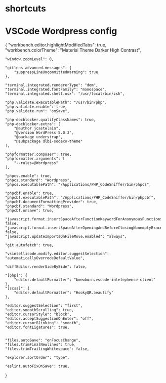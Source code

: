 # shortcuts

# VSCode Wordpress config
{
    "workbench.editor.highlightModifiedTabs": true,
    "workbench.colorTheme": "Material Theme Darker High Contrast",

    "window.zoomLevel": 0,

    "gitlens.advanced.messages": {
        "suppressLineUncommittedWarning": true
    },

    "terminal.integrated.rendererType": "dom",
    "terminal.integrated.fontFamily": "monospace",
    "terminal.integrated.shell.osx": "/usr/local/bin/zsh",

    "php.validate.executablePath": "/usr/bin/php",
    "php.validate.enable": true,
    "php.validate.run": "onSave",

    "php-docblocker.qualifyClassNames": true,
    "php-docblocker.extra": [
        "@author jcastelain",
        "@version WordPress 5.0.3",
        "@package understrap",
        "@subpackage dlbi-sodexo-theme"
    ],

    "phpformatter.composer": true,
    "phpformatter.arguments": [
        "--rules=@Wordpress"
    ],

    "phpcs.enable": true,
    "phpcs.standard": "Wordpress",
    "phpcs.executablePath": "/Applications/PHP_CodeSniffer/bin/phpcs",

    "phpcbf.enable": true,
    "phpcbf.executablePath": "/Applications/PHP_CodeSniffer/bin/phpcbf",
    "phpcbf.documentFormattingProvider": true,
    "phpcbf.standard": "Wordpress",
    "phpcbf.onsave": true,

    "javascript.format.insertSpaceAfterFunctionKeywordForAnonymousFunctions": false,
    "javascript.format.insertSpaceAfterOpeningAndBeforeClosingNonemptyBraces": false,
    "javascript.updateImportsOnFileMove.enabled": "always",

    "git.autofetch": true,

    "vsintellicode.modify.editor.suggestSelection": "automaticallyOverrodeDefaultValue",

    "diffEditor.renderSideBySide": false,

    "[php]": {
        "editor.defaultFormatter": "bmewburn.vscode-intelephense-client"
    },
    "[scss]": {
        "editor.defaultFormatter": "HookyQR.beautify"
    },

    "editor.suggestSelection": "first",
    "editor.smoothScrolling": true,
    "editor.cursorStyle": "block",
    "editor.acceptSuggestionOnEnter": "off",
    "editor.cursorBlinking": "smooth",
    "editor.fontLigatures": true,


    "files.autoSave": "onFocusChange",
    "files.trimFinalNewlines": true,
    "files.trimTrailingWhitespace": false,

    "explorer.sortOrder": "type",

    "eslint.autoFixOnSave": true,
}
